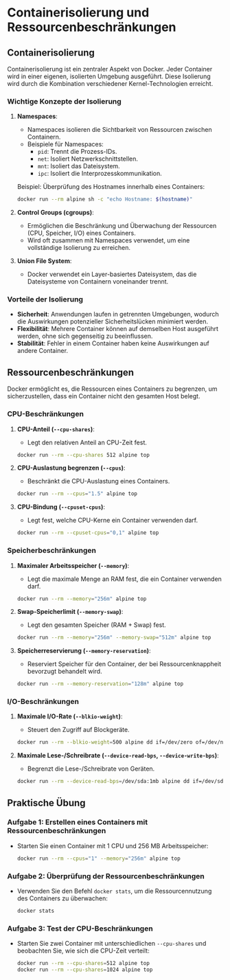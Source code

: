
# Containerisolierung und Ressourcenbeschränkungen
## Containerisolierung

Containerisolierung ist ein zentraler Aspekt von Docker. Jeder Container wird in einer eigenen, isolierten Umgebung ausgeführt. Diese Isolierung wird durch die Kombination verschiedener Kernel-Technologien erreicht.

### Wichtige Konzepte der Isolierung

1. **Namespaces**:
   - Namespaces isolieren die Sichtbarkeit von Ressourcen zwischen Containern.
   - Beispiele für Namespaces:
     - `pid`: Trennt die Prozess-IDs.
     - `net`: Isoliert Netzwerkschnittstellen.
     - `mnt`: Isoliert das Dateisystem.
     - `ipc`: Isoliert die Interprozesskommunikation.

   Beispiel: Überprüfung des Hostnames innerhalb eines Containers:
   ```bash
   docker run --rm alpine sh -c "echo Hostname: $(hostname)"
   ```

2. **Control Groups (cgroups)**:
   - Ermöglichen die Beschränkung und Überwachung der Ressourcen (CPU, Speicher, I/O) eines Containers.
   - Wird oft zusammen mit Namespaces verwendet, um eine vollständige Isolierung zu erreichen.

3. **Union File System**:
   - Docker verwendet ein Layer-basiertes Dateisystem, das die Dateisysteme von Containern voneinander trennt.

### Vorteile der Isolierung
- **Sicherheit**: Anwendungen laufen in getrennten Umgebungen, wodurch die Auswirkungen potenzieller Sicherheitslücken minimiert werden.
- **Flexibilität**: Mehrere Container können auf demselben Host ausgeführt werden, ohne sich gegenseitig zu beeinflussen.
- **Stabilität**: Fehler in einem Container haben keine Auswirkungen auf andere Container.

## Ressourcenbeschränkungen

Docker ermöglicht es, die Ressourcen eines Containers zu begrenzen, um sicherzustellen, dass ein Container nicht den gesamten Host belegt.

### CPU-Beschränkungen

1. **CPU-Anteil (`--cpu-shares`)**:
   - Legt den relativen Anteil an CPU-Zeit fest.
   ```bash
   docker run --rm --cpu-shares 512 alpine top
   ```

2. **CPU-Auslastung begrenzen (`--cpus`)**:
   - Beschränkt die CPU-Auslastung eines Containers.
   ```bash
   docker run --rm --cpus="1.5" alpine top
   ```

3. **CPU-Bindung (`--cpuset-cpus`)**:
   - Legt fest, welche CPU-Kerne ein Container verwenden darf.
   ```bash
   docker run --rm --cpuset-cpus="0,1" alpine top
   ```

### Speicherbeschränkungen

1. **Maximaler Arbeitsspeicher (`--memory`)**:
   - Legt die maximale Menge an RAM fest, die ein Container verwenden darf.
   ```bash
   docker run --rm --memory="256m" alpine top
   ```

2. **Swap-Speicherlimit (`--memory-swap`)**:
   - Legt den gesamten Speicher (RAM + Swap) fest.
   ```bash
   docker run --rm --memory="256m" --memory-swap="512m" alpine top
   ```

3. **Speicherreservierung (`--memory-reservation`)**:
   - Reserviert Speicher für den Container, der bei Ressourcenknappheit bevorzugt behandelt wird.
   ```bash
   docker run --rm --memory-reservation="128m" alpine top
   ```

### I/O-Beschränkungen

1. **Maximale I/O-Rate (`--blkio-weight`)**:
   - Steuert den Zugriff auf Blockgeräte.
   ```bash
   docker run --rm --blkio-weight=500 alpine dd if=/dev/zero of=/dev/null
   ```

2. **Maximale Lese-/Schreibrate (`--device-read-bps`, `--device-write-bps`)**:
   - Begrenzt die Lese-/Schreibrate von Geräten.
   ```bash
   docker run --rm --device-read-bps=/dev/sda:1mb alpine dd if=/dev/sda of=/dev/null
   ```

## Praktische Übung

### Aufgabe 1: Erstellen eines Containers mit Ressourcenbeschränkungen
- Starten Sie einen Container mit 1 CPU und 256 MB Arbeitsspeicher:
  ```bash
  docker run --rm --cpus="1" --memory="256m" alpine top
  ```

### Aufgabe 2: Überprüfung der Ressourcenbeschränkungen
- Verwenden Sie den Befehl `docker stats`, um die Ressourcennutzung des Containers zu überwachen:
  ```bash
  docker stats
  ```

### Aufgabe 3: Test der CPU-Beschränkungen
- Starten Sie zwei Container mit unterschiedlichen `--cpu-shares` und beobachten Sie, wie sich die CPU-Zeit verteilt:
  ```bash
  docker run --rm --cpu-shares=512 alpine top
  docker run --rm --cpu-shares=1024 alpine top
  ```
